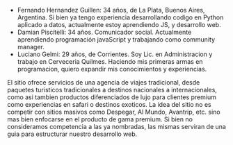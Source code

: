 - Fernando Hernandez Guillen: 34 años, de La Plata, Buenos Aires, Argentina. Si bien ya tengo experiencia desarrollando codigo en Python aplicado a datos, actualmente estoy aprendiendo JS, y desarrollo web.
- Damian Piscitelli: 34 años. Comunicador social. Actualmente aprendiendo programación javaScript y trabajando como community manager.
- Luciano Gelmi: 29 años, de Corrientes. Soy Lic. en Administracion y trabajo en Cerveceria Quilmes. Haciendo mis primeras armas en programacion, quiero expandir mis conocimientos y experiencias. 


El sitio ofrece servicios de una agencia de viajes tradicional, desde paquetes turisticos tradicionales a destinos nacionales a internacionales, como asi tambien productos diferenciados de lujo para clientes premium como experiencias en safari o destinos exoticos.
La idea del sitio no es competir con sitios masivos como Despegar, Al Mundo, Avantrip, etc. sino mas bien enfocarse en el producto de gama premium. Si bien no consideramos competencia a las ya nombradas, las mismas serviran de una guia para estructurar nuestro desarrollo web.
